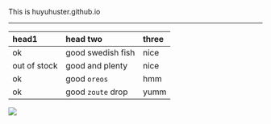 This is huyuhuster.github.io
<hr>

| head1        | head two          | three |
|:-------------|:------------------|:------|
| ok           | good swedish fish | nice  |
| out of stock | good and plenty   | nice  |
| ok           | good `oreos`      | hmm   |
| ok           | good `zoute` drop | yumm  |


![](https://github.com/huyuhuster/huyuhuster.github.io/raw/master/pictures/Jellyfish.jpg)  
